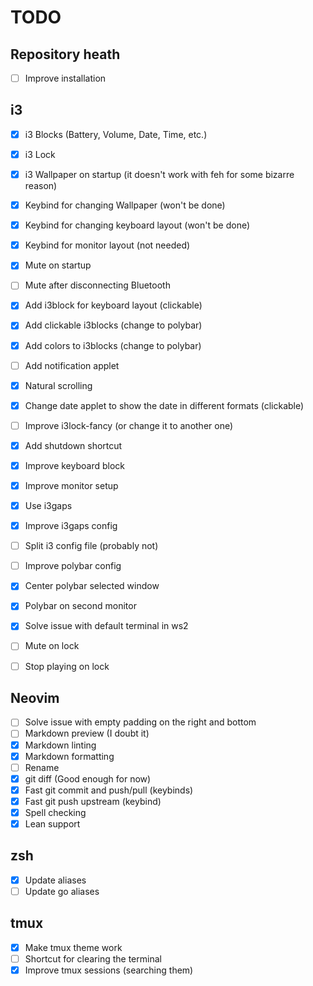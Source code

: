 # TODO

## Repository heath

- [ ] Improve installation

## i3

- [x] i3 Blocks (Battery, Volume, Date, Time, etc.)
- [x] i3 Lock
- [x] i3 Wallpaper on startup (it doesn't work with feh for some bizarre reason)
- [x] Keybind for changing Wallpaper (won't be done)
- [x] Keybind for changing keyboard layout (won't be done)
- [x] Keybind for monitor layout (not needed)
- [x] Mute on startup
- [ ] Mute after disconnecting Bluetooth
- [x] Add i3block for keyboard layout (clickable)
- [x] Add clickable i3blocks (change to polybar)
- [x] Add colors to i3blocks (change to polybar)
- [ ] Add notification applet
- [x] Natural scrolling
- [x] Change date applet to show the date in different formats (clickable)
- [ ] Improve i3lock-fancy (or change it to another one)
- [x] Add shutdown shortcut
- [x] Improve keyboard block
- [x] Improve monitor setup
- [x] Use i3gaps
- [x] Improve i3gaps config
- [ ] Split i3 config file (probably not)
- [ ] Improve polybar config
- [x] Center polybar selected window
- [x] Polybar on second monitor
- [x] Solve issue with default terminal in ws2
- [ ] Mute on lock
- [ ] Stop playing on lock


## Neovim

- [ ] Solve issue with empty padding on the right and bottom
- [ ] Markdown preview (I doubt it)
- [x] Markdown linting
- [x] Markdown formatting
- [ ] Rename
- [x] git diff (Good enough for now)
- [x] Fast git commit and push/pull (keybinds)
- [x] Fast git push upstream (keybind)
- [x] Spell checking
- [x] Lean support

## zsh

- [x] Update aliases
- [ ] Update go aliases

## tmux

- [x] Make tmux theme work
- [ ] Shortcut for clearing the terminal
- [x] Improve tmux sessions (searching them)

